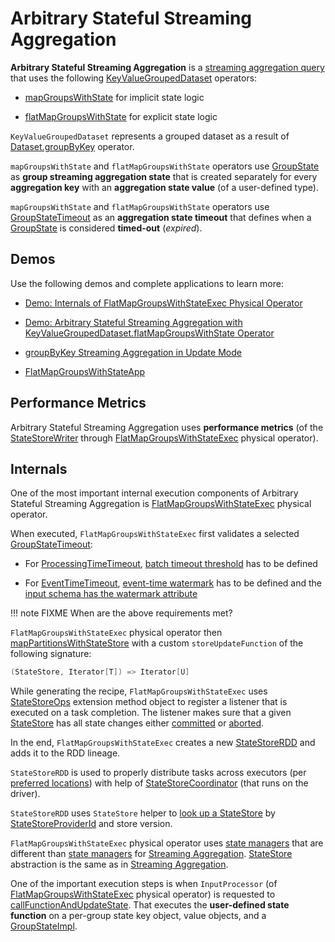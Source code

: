 # Arbitrary Stateful Streaming Aggregation

**Arbitrary Stateful Streaming Aggregation** is a [streaming aggregation query](streaming-aggregation.md) that uses the following [KeyValueGroupedDataset](KeyValueGroupedDataset.md) operators:

* [mapGroupsWithState](KeyValueGroupedDataset.md#mapGroupsWithState) for implicit state logic

* [flatMapGroupsWithState](KeyValueGroupedDataset.md#flatMapGroupsWithState) for explicit state logic

`KeyValueGroupedDataset` represents a grouped dataset as a result of [Dataset.groupByKey](operators/groupByKey.md) operator.

`mapGroupsWithState` and `flatMapGroupsWithState` operators use [GroupState](GroupState.md) as **group streaming aggregation state** that is created separately for every **aggregation key** with an **aggregation state value** (of a user-defined type).

`mapGroupsWithState` and `flatMapGroupsWithState` operators use [GroupStateTimeout](spark-sql-streaming-GroupStateTimeout.md) as an **aggregation state timeout** that defines when a [GroupState](GroupState.md) is considered **timed-out** (_expired_).

## Demos

Use the following demos and complete applications to learn more:

* [Demo: Internals of FlatMapGroupsWithStateExec Physical Operator](demo/spark-sql-streaming-demo-FlatMapGroupsWithStateExec.md)

* [Demo: Arbitrary Stateful Streaming Aggregation with KeyValueGroupedDataset.flatMapGroupsWithState Operator](demo/arbitrary-stateful-streaming-aggregation-flatMapGroupsWithState.md)

* [groupByKey Streaming Aggregation in Update Mode](demo/groupByKey-count-Update.md)

* [FlatMapGroupsWithStateApp](https://github.com/jaceklaskowski/spark-structured-streaming-book/blob/master/examples/src/main/scala/pl/japila/spark/FlatMapGroupsWithStateApp.scala)

## <span id="metrics"> Performance Metrics

Arbitrary Stateful Streaming Aggregation uses **performance metrics** (of the [StateStoreWriter](physical-operators/StateStoreWriter.md) through [FlatMapGroupsWithStateExec](physical-operators/FlatMapGroupsWithStateExec.md) physical operator).

## <span id="internals"> Internals

One of the most important internal execution components of Arbitrary Stateful Streaming Aggregation is [FlatMapGroupsWithStateExec](physical-operators/FlatMapGroupsWithStateExec.md) physical operator.

When executed, `FlatMapGroupsWithStateExec` first validates a selected [GroupStateTimeout](spark-sql-streaming-GroupStateTimeout.md):

* For [ProcessingTimeTimeout](spark-sql-streaming-GroupStateTimeout.md#ProcessingTimeTimeout), [batch timeout threshold](physical-operators/FlatMapGroupsWithStateExec.md#batchTimestampMs) has to be defined

* For [EventTimeTimeout](spark-sql-streaming-GroupStateTimeout.md#EventTimeTimeout), [event-time watermark](physical-operators/FlatMapGroupsWithStateExec.md#eventTimeWatermark) has to be defined and the [input schema has the watermark attribute](WatermarkSupport.md#watermarkExpression)

!!! note
    FIXME When are the above requirements met?

`FlatMapGroupsWithStateExec` physical operator then [mapPartitionsWithStateStore](StateStoreOps.md#mapPartitionsWithStateStore) with a custom `storeUpdateFunction` of the following signature:

```scala
(StateStore, Iterator[T]) => Iterator[U]
```

While generating the recipe, `FlatMapGroupsWithStateExec` uses [StateStoreOps](StateStoreOps.md) extension method object to register a listener that is executed on a task completion. The listener makes sure that a given [StateStore](spark-sql-streaming-StateStore.md) has all state changes either [committed](spark-sql-streaming-StateStore.md#hasCommitted) or [aborted](spark-sql-streaming-StateStore.md#abort).

In the end, `FlatMapGroupsWithStateExec` creates a new [StateStoreRDD](StateStoreRDD.md) and adds it to the RDD lineage.

`StateStoreRDD` is used to properly distribute tasks across executors (per [preferred locations](StateStoreRDD.md#getPreferredLocations)) with help of [StateStoreCoordinator](spark-sql-streaming-StateStoreCoordinator.md) (that runs on the driver).

`StateStoreRDD` uses `StateStore` helper to [look up a StateStore](spark-sql-streaming-StateStore.md#get-StateStore) by [StateStoreProviderId](spark-sql-streaming-StateStoreProviderId.md) and store version.

`FlatMapGroupsWithStateExec` physical operator uses [state managers](spark-sql-streaming-StateManager.md) that are different than [state managers](StreamingAggregationStateManager.md) for [Streaming Aggregation](streaming-aggregation.md). [StateStore](spark-sql-streaming-StateStore.md) abstraction is the same as in [Streaming Aggregation](streaming-aggregation.md).

One of the important execution steps is when `InputProcessor` (of [FlatMapGroupsWithStateExec](physical-operators/FlatMapGroupsWithStateExec.md) physical operator) is requested to [callFunctionAndUpdateState](InputProcessor.md#callFunctionAndUpdateState). That executes the **user-defined state function** on a per-group state key object, value objects, and a [GroupStateImpl](GroupStateImpl.md).

